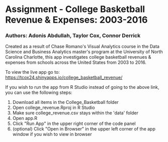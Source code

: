 # Assignment - College Basketball Revenue & Expenses: 2003-2016

### Authors: Adonis Abdullah, Taylor Cox, Connor Derrick

Created as a result of Chase Romano's Visual Analytics course in the Data Science and Business Analytics master's program at the University of North Carolina Charlotte, this app investigates college basketball revenues & expenses from schools across the United States from 2003 to 2016.

To view the live app go to: https://tcox24.shinyapps.io/college_basketball_revenue/

If you wish to run the app from R Studio instead of going to the above link, you can use the following steps:

1. Download all items in the College_Basketball folder
2. Open college_revenue.Rproj in R Studio
3. Make sure college_revenue.csv stays within the 'data' folder
4. Open app.R
5. Click "Run App" in the upper right corner of the code panel
6. (optional) Click "Open in Browser" in the upper left corner of the app window if you wish to view in browser
